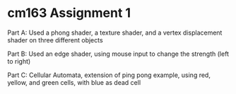 # cm163 Assignment 1

Part A: Used a phong shader, a texture shader, and a vertex displacement shader on three different objects

Part B: Used an edge shader, using mouse input to change the strength (left to right)

Part C: Cellular Automata, extension of ping pong example, using red, yellow, and green cells, with blue as dead cell
